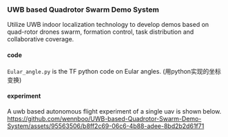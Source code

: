### UWB based Quadrotor Swarm Demo System
 Utilize UWB indoor localization technology to develop demos based on quad-rotor drones swarm, formation  control, task distribution and collaborative coverage.

#### code
``Eular_angle.py`` is the TF python code on Eular angles. (用python实现的坐标变换)
#### experiment
A uwb based autonomous flight experiment of a single uav is shown below.
https://github.com/wennboo/UWB-based-Quadrotor-Swarm-Demo-System/assets/95563506/b8ff2c69-06c6-4b88-adee-8bd2b2d61f71



